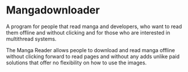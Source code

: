 # Mangadownloader
A program for people that read manga and developers, who want to read them offline and without clicking and for those who are interested in multithread systems.

The Manga Reader allows people to download and read manga offline without clicking forward to read pages and without any adds unlike paid solutions that offer no flexibility on how to use the images.

